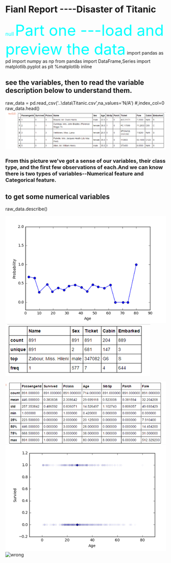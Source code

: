 # Fianl Report ----Disaster of Titanic
<font color=#00ffff size=3>null</font>
<font color=#00ffff size=72>Part one ---load and preview the data</font>
import pandas as pd
import numpy as np
from pandas import DataFrame,Series
import matplotlib.pyplot as plt
%matplotlib inline

## see the variables, then to read the variable description below to understand them. 
raw_data = pd.read_csv('..\data\Titanic.csv',na_values='N/A')  #,index_col=0
raw_data.head()
![wrong](https://github.com/zxy6076/Zheng_Xiaoyu_Spring2017/blob/master/final/analysis/ana_1/raw_data_head.png) 
### From this picture we've got a sense of our variables, their class type, and the first few observations of each.And we can know there is two types of variables--Numerical feature and Categorical feature.

## to get some numerical variables
raw_data.describe()
 
 
 ![wrong](https://github.com/zxy6076/Zheng_Xiaoyu_Spring2017/blob/master/final/analysis/ana_1/ana_fianl_20s.png)
 ![wrong](https://github.com/zxy6076/Zheng_Xiaoyu_Spring2017/blob/master/final/analysis/ana_1/raw_data_cate_des.png)

 ![wrong](https://github.com/zxy6076/Zheng_Xiaoyu_Spring2017/blob/master/final/analysis/ana_1/raw_data_num_des.png)
 ![wrong](https://github.com/zxy6076/Zheng_Xiaoyu_Spring2017/blob/master/final/analysis/ana_1/raw_data_scatter.png)
 ![wrong]()
 
 

